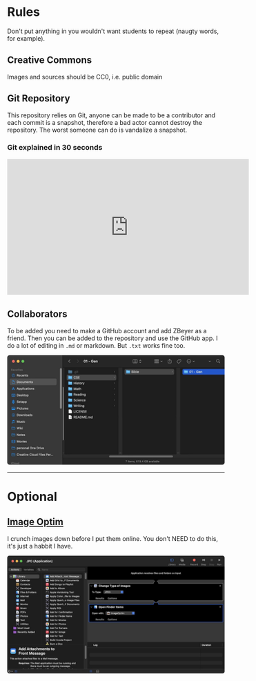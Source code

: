 # Rules

Don't put anything in you wouldn't want students to repeat (naugty words, for example).

## Creative Commons

Images and sources should be CC0, i.e. public domain

## Git Repository

This repository relies on Git, anyone can be made to be a contributor and each commit is a snapshot, therefore a bad actor cannot destroy the repository. The worst someone can do is vandalize a snapshot.

### Git explained in 30 seconds

<iframe width="560" height="315" src="https://www.youtube.com/embed/W3LwlSlo5cw?si=_rLp3O4sXk7b5TM_&amp;start=42" title="YouTube video player" frameborder="0" allow="accelerometer; autoplay; clipboard-write; encrypted-media; gyroscope; picture-in-picture; web-share" referrerpolicy="strict-origin-when-cross-origin" allowfullscreen></iframe>





## Collaborators

To be added you need to make a GitHub account and add ZBeyer as a friend. Then you can be added to the repository and use the GitHub app. I do a lot of editing in `.md` or markdown. But `.txt` works fine too.

![CleanShot 2024-07-28 at 04.10.56](./assets/CleanShot%202024-07-28%20at%2004.10.56.jpg)

----

# Optional

## [Image Optim](https://imageoptim.com/api )

I crunch images down before I put them online. You don't NEED to do this, it's just a habbit I have. 

![CleanShot 2024-07-29 at 12.11.34](./assets/CleanShot%202024-07-29%20at%2012.11.34.jpg)